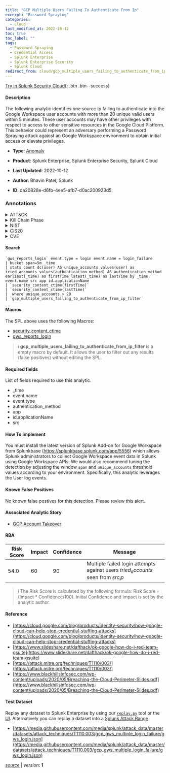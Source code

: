 ```yaml
---
title: "GCP Multiple Users Failing To Authenticate From Ip"
excerpt: "Password Spraying"
categories:
  - Cloud
last_modified_at: 2022-10-12
toc: true
toc_label: ""
tags:
  - Password Spraying
  - Credential Access
  - Splunk Enterprise
  - Splunk Enterprise Security
  - Splunk Cloud
redirect_from: cloud/gcp_multiple_users_failing_to_authenticate_from_ip/
---
```




[Try in Splunk Security Cloud](https://www.splunk.com/en_us/cyber-security.html){: .btn .btn--success}

#### Description

The following analytic identifies one source Ip failing to authenticate into the Google Workspace user accounts with more than 20 unique valid users within 5 minutes. These user accounts may have other privileges with respect to access to other sensitive resources in the Google Cloud Platform. This behavior could represent an adversary performing a Password Spraying attack against an Google Workspace environment to obtain initial access or elevate privileges.

- **Type**: [Anomaly](https://github.com/splunk/security_content/wiki/Detection-Analytic-Types)
- **Product**: Splunk Enterprise, Splunk Enterprise Security, Splunk Cloud

- **Last Updated**: 2022-10-12
- **Author**: Bhavin Patel, Splunk
- **ID**: da20828e-d6fb-4ee5-afb7-d0ac200923d5

### Annotations
<details>
  <summary>ATT&CK</summary>

<div markdown="1">

#### [ATT&CK](https://attack.mitre.org/)

| ID          | Technique   | Tactic         |
| ----------- | ----------- |--------------- |
| [T1110.003](https://attack.mitre.org/techniques/T1110/003/) | Password Spraying | Credential Access |

</div>
</details>


<details>
  <summary>Kill Chain Phase</summary>

<div markdown="1">

* Exploitation


</div>
</details>


<details>
  <summary>NIST</summary>

<div markdown="1">

* DE.CM



</div>
</details>

<details>
  <summary>CIS20</summary>

<div markdown="1">

* CIS 3
* CIS 5
* CIS 16



</div>
</details>

<details>
  <summary>CVE</summary>

<div markdown="1">


</div>
</details>


#### Search

```
`gws_reports_login` event.type = login event.name = login_failure 
| bucket span=5m _time 
| stats count dc(user) AS unique_accounts values(user) as tried_accounts values(authentication_method) AS authentication_method earliest(_time) as firstTime latest(_time) as lastTime by _time event.name src app id.applicationName 
| `security_content_ctime(firstTime)` 
| `security_content_ctime(lastTime)` 
|  where unique_accounts > 20 
| `gcp_multiple_users_failing_to_authenticate_from_ip_filter`
```

#### Macros
The SPL above uses the following Macros:
* [security_content_ctime](https://github.com/splunk/security_content/blob/develop/macros/security_content_ctime.yml)
* [gws_reports_login](https://github.com/splunk/security_content/blob/develop/macros/gws_reports_login.yml)

> :information_source:
> **gcp_multiple_users_failing_to_authenticate_from_ip_filter** is a empty macro by default. It allows the user to filter out any results (false positives) without editing the SPL.



#### Required fields
List of fields required to use this analytic.
* _time
* event.name
* event.type
* authentication_method
* app
* id.applicationName
* src



#### How To Implement
You must install the latest version of Splunk Add-on for Google Workspace from Splunkbase (https://splunkbase.splunk.com/app/5556) which allows Splunk administrators to collect Google Workspace event data in Splunk using Google Workspace APIs. We would also recommend tuning the detection by adjusting the window `span` and `unique_accounts` threshold values according to your environment. Specifically, this analytic leverages the User log events.
#### Known False Positives
No known false postives for this detection. Please review this alert.

#### Associated Analytic Story
* [GCP Account Takeover](/stories/gcp_account_takeover)




#### RBA

| Risk Score  | Impact      | Confidence   | Message      |
| ----------- | ----------- |--------------|--------------|
| 54.0 | 60 | 90 | Multiple failed login attempts against users $tried_accounts$ seen from $src_ip$ |


> :information_source:
> The Risk Score is calculated by the following formula: Risk Score = (Impact * Confidence/100). Initial Confidence and Impact is set by the analytic author.


#### Reference

* [https://cloud.google.com/blog/products/identity-security/how-google-cloud-can-help-stop-credential-stuffing-attacks](https://cloud.google.com/blog/products/identity-security/how-google-cloud-can-help-stop-credential-stuffing-attacks)
* [https://www.slideshare.net/dafthack/ok-google-how-do-i-red-team-gsuite](https://www.slideshare.net/dafthack/ok-google-how-do-i-red-team-gsuite)
* [https://attack.mitre.org/techniques/T1110/003/](https://attack.mitre.org/techniques/T1110/003/)
* [https://www.blackhillsinfosec.com/wp-content/uploads/2020/05/Breaching-the-Cloud-Perimeter-Slides.pdf](https://www.blackhillsinfosec.com/wp-content/uploads/2020/05/Breaching-the-Cloud-Perimeter-Slides.pdf)



#### Test Dataset
Replay any dataset to Splunk Enterprise by using our [`replay.py`](https://github.com/splunk/attack_data#using-replaypy) tool or the [UI](https://github.com/splunk/attack_data#using-ui).
Alternatively you can replay a dataset into a [Splunk Attack Range](https://github.com/splunk/attack_range#replay-dumps-into-attack-range-splunk-server)

* [https://media.githubusercontent.com/media/splunk/attack_data/master/datasets/attack_techniques/T1110.003/gcp_gws_multiple_login_failure/gws_login.json](https://media.githubusercontent.com/media/splunk/attack_data/master/datasets/attack_techniques/T1110.003/gcp_gws_multiple_login_failure/gws_login.json)



[*source*](https://github.com/splunk/security_content/tree/develop/detections/cloud/gcp_multiple_users_failing_to_authenticate_from_ip.yml) \| *version*: **1**